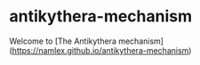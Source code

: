 # antikythera-mechanism

Welcome to [The Antikythera mechanism] (https://namlex.github.io/antikythera-mechanism)
